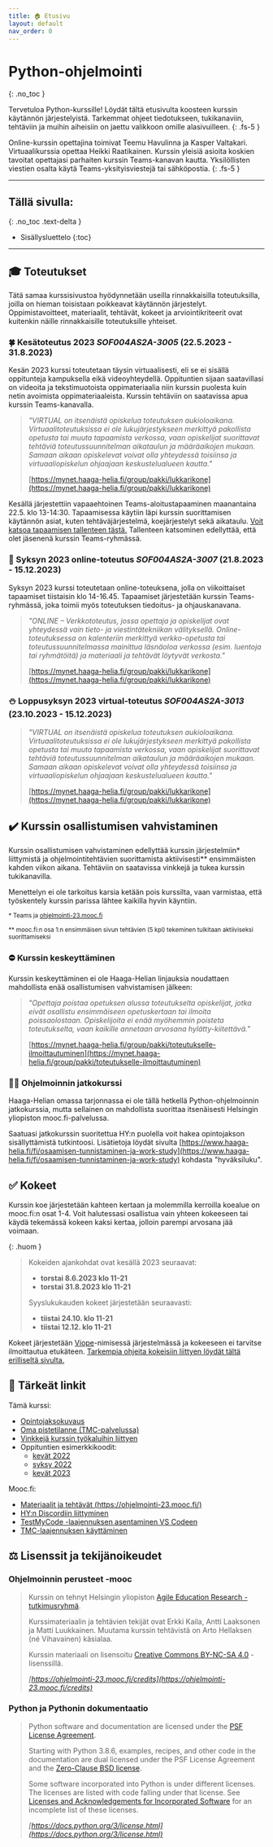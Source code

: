 ```yaml
---
title: 🏠 Etusivu
layout: default
nav_order: 0
---
```


# Python-ohjelmointi
{: .no_toc }

Tervetuloa Python-kurssille! Löydät tältä etusivulta koosteen kurssin käytännön järjestelyistä. Tarkemmat ohjeet tiedotukseen, tukikanaviin, tehtäviin ja muihin aiheisiin on jaettu valikkoon omille alasivuilleen.
{: .fs-5 }

Online-kurssin opettajina toimivat Teemu Havulinna ja Kasper Valtakari. Virtuaalikurssia opettaa Heikki Raatikainen. Kurssin yleisiä asioita koskien tavoitat opettajasi parhaiten kurssin Teams-kanavan kautta. Yksilöllisten viestien osalta käytä Teams-yksityisviestejä tai sähköpostia.
{: .fs-5 }

---

## Tällä sivulla:
{: .no_toc .text-delta }

* Sisällysluettelo
{:toc}

---

## 🎓 Toteutukset

Tätä samaa kurssisivustoa hyödynnetään useilla rinnakkaisilla toteutuksilla, joilla on hieman toisistaan poikkeavat käytännön järjestelyt. Oppimistavoitteet, materiaalit, tehtävät, kokeet ja arviointikriteerit ovat kuitenkin näille rinnakkaisille toteutuksille yhteiset.

### 🍀 Kesätoteutus 2023 *SOF004AS2A-3005* (22.5.2023 - 31.8.2023)

Kesän 2023 kurssi toteutetaan täysin virtuaalisesti, eli se ei sisällä oppitunteja kampuksella eikä videoyhteydellä. Oppituntien sijaan saatavillasi on videoita ja tekstimuotoista oppimateriaalia niin kurssin puolesta kuin netin avoimista oppimateriaaleista. Kurssin tehtäviin on saatavissa apua kurssin Teams-kanavalla.

> *"VIRTUAL on itsenäistä opiskelua toteutuksen aukioloaikana. Virtuaalitoteutuksissa ei ole lukujärjestykseen merkittyä pakollista opetusta tai muuta tapaamista verkossa, vaan opiskelijat suorittavat tehtäviä toteutussuunnitelman aikataulun ja määräaikojen mukaan. Samaan aikaan opiskelevat voivat olla yhteydessä toisiinsa ja virtuaaliopiskelun ohjaajaan keskustelualueen kautta."*
>
> [https://mynet.haaga-helia.fi/group/pakki/lukkarikone](https://mynet.haaga-helia.fi/group/pakki/lukkarikone)

Kesällä järjestettiin vapaaehtoinen Teams-aloitustapaaminen maanantaina 22.5. klo 13-14:30. Tapaamisessa käytiin läpi kurssin suorittamisen käytännön asiat, kuten tehtäväjärjestelmä, koejärjestelyt sekä aikataulu. [Voit katsoa tapaamisen tallenteen tästä.](https://haagahelia.sharepoint.com/:v:/r/teams/Python-ohjelmointikes2023/Jaetut%20asiakirjat/General/Recordings/Vapaaehtoinen%20aloitustapaaminen%20ma%2022.5.%20klo%2013-20230522_130121-Meeting%20Recording.mp4?csf=1&web=1&e=qPdsh0) Tallenteen katsominen edellyttää, että olet jäsenenä kurssin Teams-ryhmässä.


### 🍂 Syksyn 2023 online-toteutus *SOF004AS2A-3007* (21.8.2023 - 15.12.2023)

Syksyn 2023 kurssi toteutetaan online-toteuksena, jolla on viikoittaiset tapaamiset tiistaisin klo 14-16.45. Tapaamiset järjestetään kurssin Teams-ryhmässä, joka toimii myös toteutuksen tiedoitus- ja ohjauskanavana.

> *"ONLINE – Verkkototeutus, jossa opettaja ja opiskelijat ovat yhteydessä vain tieto- ja viestintätekniikan välityksellä. Online-toteutuksessa on kalenteriin merkittyä verkko-opetusta tai toteutussuunnitelmassa mainittua läsnäoloa verkossa (esim. luentoja tai ryhmätöitä) ja materiaali ja tehtävät löytyvät verkosta."*
>
> [https://mynet.haaga-helia.fi/group/pakki/lukkarikone](https://mynet.haaga-helia.fi/group/pakki/lukkarikone)


### ⛄ Loppusyksyn 2023 virtual-toteutus *SOF004AS2A-3013* (23.10.2023 - 15.12.2023)

> *"VIRTUAL on itsenäistä opiskelua toteutuksen aukioloaikana. Virtuaalitoteutuksissa ei ole lukujärjestykseen merkittyä pakollista opetusta tai muuta tapaamista verkossa, vaan opiskelijat suorittavat tehtäviä toteutussuunnitelman aikataulun ja määräaikojen mukaan. Samaan aikaan opiskelevat voivat olla yhteydessä toisiinsa ja virtuaaliopiskelun ohjaajaan keskustelualueen kautta."*
>
> [https://mynet.haaga-helia.fi/group/pakki/lukkarikone](https://mynet.haaga-helia.fi/group/pakki/lukkarikone)


## ✔️ Kurssin osallistumisen vahvistaminen

Kurssin osallistumisen vahvistaminen edellyttää kurssin järjestelmiin\* liittymistä ja ohjelmointitehtävien suorittamista aktiivisesti\*\* ensimmäisten kahden viikon aikana. Tehtäviin on saatavissa vinkkejä ja tukea kurssin tukikanavilla.

Menettelyn ei ole tarkoitus karsia ketään pois kurssilta, vaan varmistaa, että työskentely kurssin parissa lähtee kaikilla hyvin käyntiin.

<small>* Teams ja [ohjelmointi-23.mooc.fi](https://ohjelmointi-23.mooc.fi/)</small>

<small>** mooc.fi:n osa 1:n ensimmäisen sivun tehtävien (5 kpl) tekeminen tulkitaan aktiiviseksi suorittamiseksi</small>


### ⛔ Kurssin keskeyttäminen

Kurssin keskeyttäminen ei ole Haaga-Helian linjauksia noudattaen mahdollista enää osallistumisen vahvistamisen jälkeen:

> *"Opettaja poistaa opetuksen alussa toteutukselta opiskelijat, jotka eivät osallistu ensimmäiseen opetuskertaan tai ilmoita poissaolostaan. Opiskelijoita ei enää myöhemmin poisteta toteutukselta, vaan kaikille annetaan arvosana hylätty-kiitettävä."*
>
> [https://mynet.haaga-helia.fi/group/pakki/toteutukselle-ilmoittautuminen](https://mynet.haaga-helia.fi/group/pakki/toteutukselle-ilmoittautuminen)


### 🧙‍♂️ Ohjelmoinnin jatkokurssi

Haaga-Helian omassa tarjonnassa ei ole tällä hetkellä Python-ohjelmoinnin jatkokurssia, mutta sellainen on mahdollista suorittaa itsenäisesti Helsingin yliopiston mooc.fi-palvelussa.

Saatuasi jatkokurssin suoritettua HY:n puolella voit hakea opintojakson sisällyttämistä tutkintoosi. Lisätietoja löydät sivulta [https://www.haaga-helia.fi/fi/osaamisen-tunnistaminen-ja-work-study](https://www.haaga-helia.fi/fi/osaamisen-tunnistaminen-ja-work-study) kohdasta "hyväksiluku".



## ✅ Kokeet

Kurssin koe järjestetään kahteen kertaan ja molemmilla kerroilla koealue on mooc.fi:n osat 1-4. Voit halutessasi osallistua vain yhteen kokeeseen tai käydä tekemässä kokeen kaksi kertaa, jolloin parempi arvosana jää voimaan.

{: .huom }
> Kokeiden ajankohdat ovat kesällä 2023 seuraavat:
>
> * **torstai 8.6.2023 klo 11-21**
> * **torstai 31.8.2023 klo 11-21**
>
> Syyslukukauden kokeet järjestetään seuraavasti:
>
> * **tiistai 24.10. klo 11-21**
> * **tiistai 12.12. klo 11-21**

Kokeet järjestetään [Viope](https://hh.viope.com/)-nimisessä järjestelmässä ja kokeeseen ei tarvitse ilmoittautua etukäteen. [Tarkempia ohjeita kokeisiin liittyen löydät tältä erilliseltä sivulta.](/koe/)



## 🔗 Tärkeät linkit

Tämä kurssi:

<!--* [Oppituntien videot (OneDrive)](https://haagahelia.sharepoint.com/:f:/r/teams/Python-ohjelmointi711/Jaetut%20asiakirjat/General?csf=1&web=1&e=TE7Tas)-->
* [Opintojaksokuvaus](https://opinto-opas.haaga-helia.fi/course_unit/SOF004AS2A)
* [Oma pistetilanne (TMC-palvelussa)](https://tmc.mooc.fi/org/haaga-helia/)
* [Vinkkejä kurssin työkaluihin liittyen](/vinkit)
* Oppituntien esimerkkikoodit:
    * [kevät 2022](https://github.com/python-ohjelmointi/esimerkit/)
    * [syksy 2022](https://github.com/python-ohjelmointi/esimerkit-s22/)
    * [kevät 2023](https://github.com/python-ohjelmointi/esimerkit-k23/)


Mooc.fi:

* [Materiaalit ja tehtävät (https://ohjelmointi-23.mooc.fi/)](https://ohjelmointi-23.mooc.fi/)
* [HY:n Discordiin liittyminen](https://study.cs.helsinki.fi/discord/join/ohjelmoinnin_mooc)
* [TestMyCode -laajennuksen asentaminen VS Codeen](https://www.mooc.fi/fi/installation/vscode/#TestMyCode-asentaminen)
* [TMC-laajennuksen käyttäminen](https://www.mooc.fi/fi/installation/vscode/#ohjelmoinnin-aloittaminen)


<!--### Uusintakokeet

Kurssin suoritukset arvioidaan tutkintosäännön mukaisesti aikataulussa 29.3. ja 17.5. järjestettävien kokeiden perusteella. Näitä koesuorituksia on kuitenkin mahdollista korottaa. Pidämme kesäkuun alussa ja elokuun lopussa kokeet, joissa on mahdollista korottaa jo kirjattua arvosanaa. Kokeiden päivämäärät kesällä 2023 ovat:

* torstai 8.6.2023
* torstai 31.8.2023

Kukin kokelas saa käyttää kokeeseen 2,5 tuntia. Aika alkaa siitä, kun avaat kokeen ensimmäisen kerran. Tarkemmat tiedot uusintakokeista löydät kurssin Teams-kanavalta ennen koetta.-->


## ⚖️ Lisenssit ja tekijänoikeudet

### Ohjelmoinnin perusteet -mooc

> Kurssin on tehnyt Helsingin yliopiston [Agile Education Research -tutkimusryhmä](https://www.helsinki.fi/en/researchgroups/data-driven-education).
>
> Kurssimateriaalin ja tehtävien tekijät ovat Erkki Kaila, Antti Laaksonen ja Matti Luukkainen. Muutama kurssin tehtävistä on Arto Hellaksen (né Vihavainen) käsialaa.
>
> Kurssin materiaali on lisensoitu [Creative Commons BY-NC-SA 4.0](https://creativecommons.org/licenses/by-nc-sa/4.0/deed.fi) -lisenssillä.
>
> *[https://ohjelmointi-23.mooc.fi/credits](https://ohjelmointi-23.mooc.fi/credits)*


### Python ja Pythonin dokumentaatio

> Python software and documentation are licensed under the [PSF License Agreement](https://docs.python.org/3/license.html#psf-license).
>
> Starting with Python 3.8.6, examples, recipes, and other code in the documentation are dual licensed under the PSF License Agreement and the [Zero-Clause BSD license](https://docs.python.org/3/license.html#bsd0).
>
> Some software incorporated into Python is under different licenses. The licenses are listed with code falling under that license. See [Licenses and Acknowledgements for Incorporated Software](https://docs.python.org/3/license.html#otherlicenses) for an incomplete list of these licenses.
>
> *[https://docs.python.org/3/license.html](https://docs.python.org/3/license.html)*
